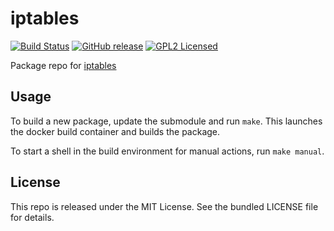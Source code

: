 iptables
==========

[![Build Status](https://img.shields.io/travis/com/amylum/iptables.svg)](https://travis-ci.com/amylum/iptables)
[![GitHub release](https://img.shields.io/github/release/amylum/iptables.svg)](https://github.com/amylum/iptables/releases)
[![GPL2 Licensed](http://img.shields.io/badge/license-GPL2+-green.svg)](https://tldrlegal.com/license/gnu-general-public-license-v2)

Package repo for [iptables](http://www.netfilter.org/projects/iptables/index.html)

## Usage

To build a new package, update the submodule and run `make`. This launches the docker build container and builds the package.

To start a shell in the build environment for manual actions, run `make manual`.

## License

This repo is released under the MIT License. See the bundled LICENSE file for details.

